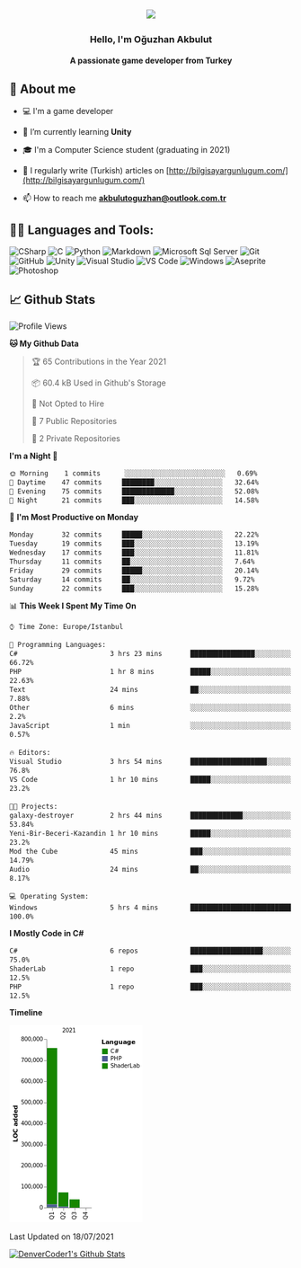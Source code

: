 <h3 align="center"><img width="30%" src="https://i.ibb.co/X8Kzg5W/playing-music-bro.png"></h3>

<h3 align="center">Hello, I'm Oğuzhan Akbulut</h3>
<h4 align="center">A passionate game developer from Turkey</h3>

## 📖 About me

- :computer: I'm a game developer

- 🌱 I’m currently learning **Unity**

- 🎓 I'm a Computer Science student (graduating in 2021)

- 📝 I regularly write (Turkish) articles on [http://bilgisayargunlugum.com/](http://bilgisayargunlugum.com/)

- 📫 How to reach me **akbulutoguzhan@outlook.com.tr**


## 👨‍💻 Languages and Tools:

![CSharp](https://img.shields.io/badge/-C%20Sharp-239120?logo=C-sharp&style=flat-square)
![C](http://img.shields.io/badge/-C-A8B9CC?style=flat-square&logo=c&logoColor=ffffff)
![Python](http://img.shields.io/badge/-Python-3776AB?style=flat-square&logo=python&logoColor=ffffff)
![Markdown](https://img.shields.io/badge/-Markdown-000000?style=flat-square&logo=markdown)
![Microsoft Sql Server](https://img.shields.io/badge/-Sql%20Server-CC2927?style=flat-square&logo=microsoft-sql-server&logoColor=ffffff)
![Git](https://img.shields.io/badge/-Git-%23F05032?style=flat-square&logo=git&logoColor=%23ffffff)
![GitHub](https://img.shields.io/badge/-GitHub-181717?style=flat-square&logo=github)
![Unity](https://img.shields.io/badge/-Unity-000000?logo=Unity&style=flat-square)
![Visual Studio](https://img.shields.io/badge/-Visual%20Studio-5C2D91?logo=Visual-Studio&style=flat-square)
![VS Code](http://img.shields.io/badge/-VS%20Code-007ACC?style=flat-square&logo=visual-studio-code&logoColor=ffffff)
![Windows](http://img.shields.io/badge/-Windows-0078D6?style=flat-square&logo=windows&logoColor=ffffff)
![Aseprite](https://img.shields.io/badge/-Aseprite-7D929E?logo=Aseprite&style=flat-square&logoColor=ffffff)
![Photoshop](https://img.shields.io/badge/-Photoshop-31A8FF?logo=Adobe-Photoshop&style=flat-square&logoColor=ffffff)

## 📈 Github Stats

<!--START_SECTION:waka-->
![Profile Views](http://img.shields.io/badge/Profile%20Views-1-blue)

**🐱 My Github Data** 

> 🏆 65 Contributions in the Year 2021
 > 
> 📦 60.4 kB Used in Github's Storage 
 > 
> 🚫 Not Opted to Hire
 > 
> 📜 7 Public Repositories 
 > 
> 🔑 2 Private Repositories  
 > 
**I'm a Night 🦉** 

```text
🌞 Morning    1 commits      ░░░░░░░░░░░░░░░░░░░░░░░░░   0.69% 
🌆 Daytime    47 commits     ████████░░░░░░░░░░░░░░░░░   32.64% 
🌃 Evening    75 commits     █████████████░░░░░░░░░░░░   52.08% 
🌙 Night      21 commits     ███░░░░░░░░░░░░░░░░░░░░░░   14.58%

```
📅 **I'm Most Productive on Monday** 

```text
Monday       32 commits     █████░░░░░░░░░░░░░░░░░░░░   22.22% 
Tuesday      19 commits     ███░░░░░░░░░░░░░░░░░░░░░░   13.19% 
Wednesday    17 commits     ███░░░░░░░░░░░░░░░░░░░░░░   11.81% 
Thursday     11 commits     ██░░░░░░░░░░░░░░░░░░░░░░░   7.64% 
Friday       29 commits     █████░░░░░░░░░░░░░░░░░░░░   20.14% 
Saturday     14 commits     ██░░░░░░░░░░░░░░░░░░░░░░░   9.72% 
Sunday       22 commits     ███░░░░░░░░░░░░░░░░░░░░░░   15.28%

```


📊 **This Week I Spent My Time On** 

```text
⌚︎ Time Zone: Europe/Istanbul

💬 Programming Languages: 
C#                       3 hrs 23 mins       ████████████████░░░░░░░░░   66.72% 
PHP                      1 hr 8 mins         █████░░░░░░░░░░░░░░░░░░░░   22.63% 
Text                     24 mins             ██░░░░░░░░░░░░░░░░░░░░░░░   7.88% 
Other                    6 mins              ░░░░░░░░░░░░░░░░░░░░░░░░░   2.2% 
JavaScript               1 min               ░░░░░░░░░░░░░░░░░░░░░░░░░   0.57%

🔥 Editors: 
Visual Studio            3 hrs 54 mins       ███████████████████░░░░░░   76.8% 
VS Code                  1 hr 10 mins        █████░░░░░░░░░░░░░░░░░░░░   23.2%

🐱‍💻 Projects: 
galaxy-destroyer         2 hrs 44 mins       █████████████░░░░░░░░░░░░   53.84% 
Yeni-Bir-Beceri-Kazandin 1 hr 10 mins        █████░░░░░░░░░░░░░░░░░░░░   23.2% 
Mod the Cube             45 mins             ███░░░░░░░░░░░░░░░░░░░░░░   14.79% 
Audio                    24 mins             ██░░░░░░░░░░░░░░░░░░░░░░░   8.17%

💻 Operating System: 
Windows                  5 hrs 4 mins        █████████████████████████   100.0%

```

**I Mostly Code in C#** 

```text
C#                       6 repos             ██████████████████░░░░░░░   75.0% 
ShaderLab                1 repo              ███░░░░░░░░░░░░░░░░░░░░░░   12.5% 
PHP                      1 repo              ███░░░░░░░░░░░░░░░░░░░░░░   12.5%

```


**Timeline**

![Chart not found](https://raw.githubusercontent.com/akbulutoguzhan/akbulutoguzhan/main/charts/bar_graph.png) 


 Last Updated on 18/07/2021
<!--END_SECTION:waka-->

<!-- https://github.com/anuraghazra/github-readme-stats -->
<a href="https://github.com/anuraghazra/github-readme-stats"><img alt="DenverCoder1's Github Stats" src="https://github-readme-stats.vercel.app/api?username=akbulutoguzhan&show_icons=true&count_private=true&hide=" /></a>
<!--START_SECTION:activity-->

